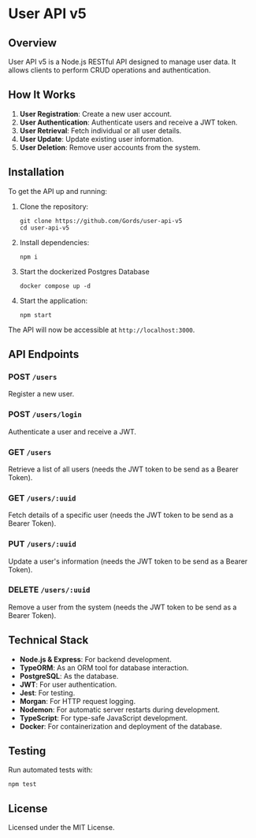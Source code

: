 # User API v5

## Overview
User API v5 is a Node.js RESTful API designed to manage user data. It allows clients to perform  CRUD operations and authentication.

## How It Works
1. **User Registration**: Create a new user account.
2. **User Authentication**: Authenticate users and receive a JWT token.
3. **User Retrieval**: Fetch individual or all user details.
4. **User Update**: Update existing user information.
5. **User Deletion**: Remove user accounts from the system.

## Installation

To get the API up and running:

1. Clone the repository:
   ```
   git clone https://github.com/Gords/user-api-v5
   cd user-api-v5
   ```

2. Install dependencies:
   ```
   npm i
   ```

3. Start the dockerized Postgres Database
    ```
    docker compose up -d
    ```

4. Start the application:
   ```
   npm start
   ```

The API will now be accessible at `http://localhost:3000`.

## API Endpoints

### POST `/users`
Register a new user.

### POST `/users/login`
Authenticate a user and receive a JWT.

### GET `/users`
Retrieve a list of all users (needs the JWT token to be send as a Bearer Token).

### GET `/users/:uuid`
Fetch details of a specific user (needs the JWT token to be send as a Bearer Token).

### PUT `/users/:uuid`
Update a user's information (needs the JWT token to be send as a Bearer Token).

### DELETE `/users/:uuid`
Remove a user from the system (needs the JWT token to be send as a Bearer Token).

## Technical Stack
- **Node.js & Express**: For backend development.
- **TypeORM**: As an ORM tool for database interaction.
- **PostgreSQL**: As the database.
- **JWT**: For user authentication.
- **Jest**: For testing.
- **Morgan**: For HTTP request logging.
- **Nodemon**: For automatic server restarts during development.
- **TypeScript**: For type-safe JavaScript development.
- **Docker**: For containerization and deployment of the database.

## Testing

Run automated tests with:

```
npm test
```

## License

Licensed under the MIT License.
